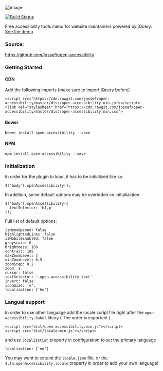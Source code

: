 ![image](https://raw.githubusercontent.com/jossef/open-accessibility/master/misc/banner.png)

[![Build Status](https://travis-ci.org/jossef/open-accessibility.svg?branch=master)](https://travis-ci.org/jossef/open-accessibility)

Free accessibility tools menu for website maintainers powered by jQuery. [See the demo](https://jossef.github.io/open-accessibility/)

### Source:
https://github.com/jossef/open-accessibility

### Getting Started


#### CDN
Add the following imports (make sure to import jQuery before)
```
<script src="https://cdn.rawgit.com/jossef/open-accessibility/master/dist/open-accessibility.min.js"></script>
<link rel="stylesheet" href="https://cdn.rawgit.com/jossef/open-accessibility/master/dist/open-accessibility.min.css">
```

#### Bower

```
bower install open-accessibility --save
```

#### NPM

```
npm install open-accessibility --save
```

### Initialization


In order for the plugin to load, it has to be initialized like so:
```
$('body').openAccessibility();
```

In addition, some default options may be overidden on initialization:
```
$('body').openAccessibility({
  textSelector: 'h1,p'
});
```

Full list of default options:
```
isMenuOpened: false
highlightedLinks: false
isMobileEnabled: false
grayscale: 0
brightness: 100
contrast: 100
maxZoomLevel: 3
minZoomLevel: 0.5
zoomStep: 0.2
zoom: 1
cursor: false
textSelector: '.open-accessibility-text'
invert: false
iconSize: 'm',
localization: ['he']
```

### Langual support
In order to use other language add the locale script file right after the `open-accessibility.babel` libary ( The order is important ).
```
<script src="dist/open-accessibility.min.js"></script>
<script src="dist/locale.min.js"></script>
```

and use `localization` property in configuration to set the primary language
```
localization: ['en']
```

You may want to extend the `locale.json` file, or the `$.fn.openAccessibility.locale` property in order to add your own language!


